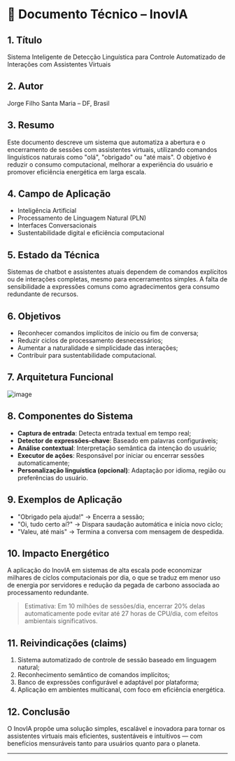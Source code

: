 # 📄 Documento Técnico – InovIA

## 1. Título
Sistema Inteligente de Detecção Linguística para Controle Automatizado de Interações com Assistentes Virtuais

## 2. Autor
Jorge Filho
Santa Maria – DF, Brasil

## 3. Resumo
Este documento descreve um sistema que automatiza a abertura e o encerramento de sessões com assistentes virtuais, utilizando comandos linguísticos naturais como "olá", "obrigado" ou "até mais". O objetivo é reduzir o consumo computacional, melhorar a experiência do usuário e promover eficiência energética em larga escala.

## 4. Campo de Aplicação
- Inteligência Artificial  
- Processamento de Linguagem Natural (PLN)  
- Interfaces Conversacionais  
- Sustentabilidade digital e eficiência computacional

## 5. Estado da Técnica
Sistemas de chatbot e assistentes atuais dependem de comandos explícitos ou de interações completas, mesmo para encerramentos simples. A falta de sensibilidade a expressões comuns como agradecimentos gera consumo redundante de recursos.

## 6. Objetivos
- Reconhecer comandos implícitos de início ou fim de conversa;
- Reduzir ciclos de processamento desnecessários;
- Aumentar a naturalidade e simplicidade das interações;
- Contribuir para sustentabilidade computacional.

## 7. Arquitetura Funcional

![image](https://github.com/user-attachments/assets/bbc1764c-205b-4742-98ce-3bbf63bfeaff)

## 8. Componentes do Sistema

- **Captura de entrada**: Detecta entrada textual em tempo real;
- **Detector de expressões-chave**: Baseado em palavras configuráveis;
- **Análise contextual**: Interpretação semântica da intenção do usuário;
- **Executor de ações**: Responsável por iniciar ou encerrar sessões automaticamente;
- **Personalização linguística (opcional)**: Adaptação por idioma, região ou preferências do usuário.

## 9. Exemplos de Aplicação

- "Obrigado pela ajuda!" → Encerra a sessão;
- "Oi, tudo certo aí?" → Dispara saudação automática e inicia novo ciclo;
- "Valeu, até mais" → Termina a conversa com mensagem de despedida.

## 10. Impacto Energético

A aplicação do InovIA em sistemas de alta escala pode economizar milhares de ciclos computacionais por dia, o que se traduz em menor uso de energia por servidores e redução da pegada de carbono associada ao processamento redundante.

> Estimativa: Em 10 milhões de sessões/dia, encerrar 20% delas automaticamente pode evitar até 27 horas de CPU/dia, com efeitos ambientais significativos.

## 11. Reivindicações (claims)

1. Sistema automatizado de controle de sessão baseado em linguagem natural;
2. Reconhecimento semântico de comandos implícitos;
3. Banco de expressões configurável e adaptável por plataforma;
4. Aplicação em ambientes multicanal, com foco em eficiência energética.

## 12. Conclusão

O InovIA propõe uma solução simples, escalável e inovadora para tornar os assistentes virtuais mais eficientes, sustentáveis e intuitivos — com benefícios mensuráveis tanto para usuários quanto para o planeta.

---


